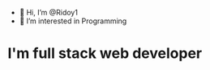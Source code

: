 - 👋 Hi, I’m @Ridoy1
- 👀 I’m interested in Programming
 # I'm full stack web developer
<!---
Ridoy1/Ridoy1 is a ✨ special ✨ repository because its `README.md` (this file) appears on your GitHub profile.
You can click the Preview link to take a look at your changes.
--->
